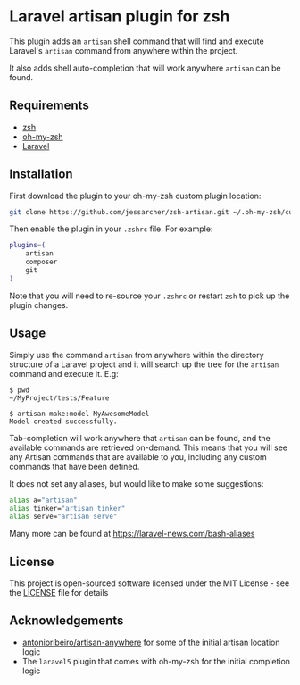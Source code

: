 # Laravel artisan plugin for zsh

This plugin adds an `artisan` shell command that will find and execute Laravel's
`artisan` command from anywhere within the project.

It also adds shell auto-completion that will work anywhere `artisan` can be
found.

## Requirements

* [zsh](https://www.zsh.org/)
* [oh-my-zsh](https://github.com/robbyrussell/oh-my-zsh)
* [Laravel](https://laravel.com/)

## Installation

First download the plugin to your oh-my-zsh custom plugin location:

```zsh
git clone https://github.com/jessarcher/zsh-artisan.git ~/.oh-my-zsh/custom/plugins/artisan
```

Then enable the plugin in your `.zshrc` file. For example:

```zsh
plugins=(
    artisan
    composer
    git
)
```

Note that you will need to re-source your `.zshrc` or restart `zsh` to pick up
the plugin changes.

## Usage

Simply use the command `artisan` from anywhere within the directory structure of
a Laravel project and it will search up the tree for the `artisan` command and
execute it. E.g:

```zshrc
$ pwd
~/MyProject/tests/Feature

$ artisan make:model MyAwesomeModel
Model created successfully.
```

Tab-completion will work anywhere that `artisan` can be found, and the available
commands are retrieved on-demand. This means that you will see any Artisan
commands that are available to you, including any custom commands that have
been defined.

It does not set any aliases, but would like to make some suggestions:

```zsh
alias a="artisan"
alias tinker="artisan tinker"
alias serve="artisan serve"
```

Many more can be found at https://laravel-news.com/bash-aliases

## License

This project is open-sourced software licensed under the MIT License - see the
[LICENSE](LICENSE) file for details

## Acknowledgements

* [antonioribeiro/artisan-anywhere](https://github.com/antonioribeiro/artisan-anywhere)
  for some of the initial artisan location logic
* The `laravel5` plugin that comes with oh-my-zsh for the initial completion
  logic

